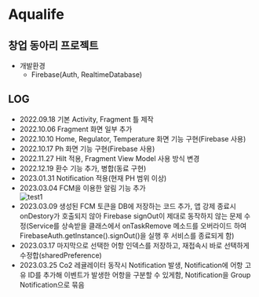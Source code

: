 # Aqualife
## 창업 동아리 프로젝트
- 개발환경
  - Firebase(Auth, RealtimeDatabase)

## LOG
- 2022.09.18 기본 Activity, Fragment 틀 제작
- 2022.10.06 Fragment 화면 일부 추가
- 2022.10.10 Home, Regulator, Temperature 화면 기능 구현(Firebase 사용)
- 2022.10.17 Ph 화면 기능 구현(Firebase 사용)
- 2022.11.27 Hilt 적용, Fragment View Model 사용 방식 변경
- 2022.12.19 환수 기능 추가, 병합(동료 구현)
- 2023.01.31 Notification 적용(현재 PH 범위 이상)
- 2023.03.04 FCM을 이용한 알림 기능 추가<br>
![test1](https://user-images.githubusercontent.com/97011241/222886263-667fc307-8df4-4abf-a102-b5f356f3f497.png)
- 2023.03.09 생성된 FCM 토큰을 DB에 저장하는 코드 추가, 앱 강제 종료시 onDestory가 호출되지 않아 Firebase signOut이 제대로 동작하지 않는 문제 수정(Service를 상속받을 클래스에서 onTaskRemove 메소드를 오버라이드 하여 FirebaseAuth.getInstance().signOut()을 실행 후 서비스를 종료되게 함)
- 2023.03.17 마지막으로 선택한 어항 인덱스를 저장하고, 재접속시 바로 선택하게 수정합(sharedPreference)
- 2023.03.25 Co2 레귤레이터 동작시 Notification 발생, Notification에 어항 고유 ID를 추가해 이벤트가 발생한 어항을 구분할 수 있게함, Notification을 Group Notification으로 묶음
